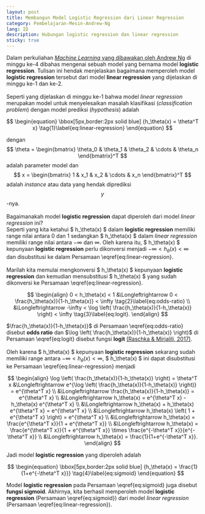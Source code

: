 ```yaml
---
layout: post
title: Membangun Model Logistic Regression dari Linear Regression
category: Pembelajaran-Mesin-Andrew-Ng
lang: ID
description: Hubungan logistic regression dan linear regression
sticky: true
---
```


Dalam perkuliahan [_Machine Learning_ yang dibawakan oleh Andrew Ng](https://www.coursera.org/learn/machine-learning/home/welcome) di minggu ke-4 dibahas mengenai sebuah model yang bernama model **logistic regression**. Tulisan ini hendak menjelaskan bagaimana memperoleh model **logistic regression** tersebut dari model **linear regression** yang dijelaskan di minggu ke-1 dan ke-2.
<br/>     
Seperti yang dijelaskan di minggu ke-1 bahwa model _linear regression_ merupakan model untuk menyelesaikan masalah klasifikasi (_classification problem_) dengan model prediksi (_hypothesis_) adalah   

$$ \begin{equation} \bbox[5px,border:2px solid blue] {h_\theta(x) = \theta^T x} \tag{1}\label{eq:linear-regression} \end{equation} $$

dengan $$ \theta = \begin{bmatrix} \theta_0 & \theta_1 & \theta_2 & \cdots & \theta_n \end{bmatrix}^T $$ adalah parameter model dan $$ x = \begin{bmatrix} 1 & x_1 & x_2 & \cdots & x_n \end{bmatrix}^T $$ adalah _instance_ atau data yang hendak diprediksi $$y$$-nya.    
<br/>
Bagaimanakah model **logistic regression** dapat diperoleh dari model _linear regression_ ini?     
Seperti yang kita ketahui $ h_\theta(x) $ dalam **logistic regression** memiliki range nilai antara $0$ dan $1$ sedangkan $ h_\theta(x) $ dalam _linear regression_ memiliki range nilai antara $-\infty$ dan $\infty$. Oleh karena itu, $ h_\theta(x) $ kepunyaan **logistic regression** perlu dikonversi menjadi $-\infty < h_\theta(x) < \infty$ dan disubstitusi ke dalam Persamaan \eqref{eq:linear-regression}.   
<br/>
Marilah kita memulai mengkonversi $ h_\theta(x) $ kepunyaan **logistic regression** dan kemudian mensubstitusi $ h_\theta(x) $ yang sudah dikonversi ke Persamaan \eqref{eq:linear-regression}.    

$$ \begin{align}  0 < h_\theta(x) < 1 &\Longleftrightarrow  0 < \frac{h_\theta(x)}{1-h_\theta(x)} <  \infty \tag{2}\label{eq:odds-ratio} \\ 
	                    &\Longleftrightarrow  -\infty < \log \left( \frac{h_\theta(x)}{1-h_\theta(x)} \right) < \infty \tag{3}\label{eq:logit}.  \end{align} $$

$\frac{h_\theta(x)}{1-h_\theta(x)}$ di Persamaan \eqref{eq:odds-ratio} disebut **odds ratio** dan $\log \left( \frac{h_\theta(x)}{1-h_\theta(x)} \right)$ di Persamaan \eqref{eq:logit} disebut fungsi **logit** [(Raschka & Mirjalili, 2017)](https://www.packtpub.com/big-data-and-business-intelligence/python-machine-learning-second-edition).    
<br/>
Oleh karena $ h_\theta(x) $ kepunyaan **logistic regression** sekarang sudah memiliki range antara $-\infty < h_\theta(x) < \infty$, $ h_\theta(x) $ ini dapat disubstitusi ke Persamaan \eqref{eq:linear-regression} menjadi

$$ \begin{align} \log \left( \frac{h_\theta(x)}{1-h_\theta(x)} \right) = \theta^T x &\Longleftrightarrow e^{\log \left( \frac{h_\theta(x)}{1-h_\theta(x)} \right)} = e^{\theta^T x}   \\
	     &\Longleftrightarrow  \frac{h_\theta(x)}{1-h_\theta(x)} = e^{\theta^T x} \\
	     &\Longleftrightarrow  h_\theta(x) = e^{\theta^T x} - h_\theta(x) e^{\theta^T x}  \\
	     &\Longleftrightarrow  h_\theta(x) + h_\theta(x) e^{\theta^T x} = e^{\theta^T x}   \\ 
	     &\Longleftrightarrow  h_\theta(x) \left( 1 + e^{\theta^T x} \right) = e^{\theta^T x} \\
	     &\Longleftrightarrow  h_\theta(x) = \frac{e^{\theta^T x}}{1 + e^{\theta^T x}}  \\
	     &\Longleftrightarrow  h_\theta(x) = \frac{e^{\theta^T x}}{1 + e^{\theta^T x}}  \times \frac{e^{-\theta^T x}}{e^{-\theta^T x}} \\
	     &\Longleftrightarrow h_\theta(x) = \frac{1}{1+e^{-\theta^T x}}.
	\end{align} $$

Jadi model **logistic regression** yang diperoleh adalah   

$$ \begin{equation} \bbox[5px,border:2px solid blue] {h_\theta(x) = \frac{1}{1+e^{-\theta^T x}}} \tag{4}\label{eq:sigmoid} \end{equation} $$

Model **logistic regression** pada Persamaan \eqref{eq:sigmoid} juga disebut **fungsi sigmoid**. Akhirnya, kita berhasil memperoleh model **logistic regression** (Persamaan \eqref{eq:sigmoid}) dari model _linear regression_ (Persamaan \eqref{eq:linear-regression}).
